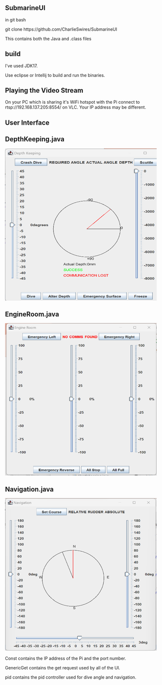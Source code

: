 SubmarineUI
-----------
<p>in git bash</p>
<p>git clone https://github.com/CharlieSwires/SubmarineUI</p>

<p>This contains both the Java and .class files</p>

build
-----
<p>I've used JDK17.</p>

<p>Use eclipse or Intellij to build and run the binaries.</p>

Playing the Video Stream
------------------------

<p>On your PC which is sharing it's WiFi hotspot with the Pi
connect to rtsp://192.168.137.205:8554/ on VLC. Your IP address may be different.</p>

User Interface
--------------

DepthKeeping.java
-----------------
<img src="https://raw.githubusercontent.com/CharlieSwires/SubmarineUI/master/DepthKeepingNoComms.png" width="500" height="500" alt="DepthKeepingNoComms" title="Depth Keeping No Comms"/>

EngineRoom.java
---------------
<img src="https://raw.githubusercontent.com/CharlieSwires/SubmarineUI/master/EngineRoomNoComms.png" width="500" height="500" alt="EngineRoomNoComms" title="Engine Room No Comms"/>

Navigation.java
---------------
<img src="https://raw.githubusercontent.com/CharlieSwires/SubmarineUI/master/NavigationRoom.png" width="500" height="500" alt="NavigationRoom" title="Navigation Room"/>

<p> Const contains the IP address of the Pi and the port number. </p>
<p> GenericGet contains the get request used by all of the UI.</p>
<p> pid contains the pid controller used for dive angle and navigation.</p>
